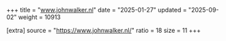 +++
title = "www.johnwalker.nl"
date = "2025-01-27"
updated = "2025-09-02"
weight = 10913

[extra]
source = "https://www.johnwalker.nl/"
ratio = 18
size = 11
+++
